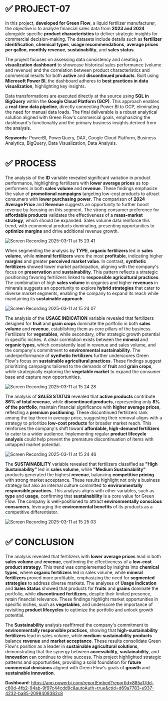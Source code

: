 # ✅ PROJECT-07

In this project, **developed for Green Flow**, a liquid fertilizer manufacturer, the objective is to analyze financial sales data from **2023 and 2024** alongside specific **product characteristics** to deliver strategic insights for commercial decision-making. The datasets include details such as **fertilizer identification**, **chemical types**, **usage recommendations**, **average prices per gallon**, **monthly revenue**, **sustainability**, and **sales status**.

The project focuses on assessing data consistency and creating a **visualization dashboard** to showcase historical sales performance (volume and revenue) and the correlation between product characteristics and commercial results for both **active** and **discontinued products**. Built using **Microsoft Power BI**, the dashboard adheres to **best practices in data visualization**, highlighting key insights.

Data transformations are executed directly at the source using **SQL in BigQuery** within the **Google Cloud Platform (GCP)**. This approach enables a **real-time data pipeline**, directly connecting Power BI to GCP, eliminating the need for manual data loads. The final deliverable is a robust analytical solution aligned with Green Flow's commercial goals, emphasizing the dashboard's functionality and the primary business insights derived from the analysis.

**Keywords**: PowerBI, PowerQuery, DAX, Google Cloud Platform, Business Analytics, BigQuery, Data Visualization, Data Analysis.

# ✅ PROCESS

The analysis of the **ID** variable revealed significant variation in product performance, highlighting fertilizers with **lower average prices** as top performers in both **sales volume** and **revenue**. These findings emphasize the value of **promotional campaigns** targeting low-cost products to attract consumers with **lower purchasing power**. The comparison of **2024 Average Price** and **Revenue** suggests an opportunity to further boost revenue by focusing on this segment. The strong consumer preference for **affordable products** validates the effectiveness of a **mass-market strategy**, which should be expanded. Sales volume data reinforce this trend, with economical products dominating, presenting opportunities to **optimize margins** and drive additional revenue growth.

![Screen Recording 2025-03-11 at 15 23 41](https://github.com/user-attachments/assets/1b1c038f-0409-4dd8-8a55-7e113ddcf019)

When segmenting the analysis by **TYPE**, **organic fertilizers** led in **sales volume**, while **mineral fertilizers** were the most **profitable**, indicating higher **margins** and greater **perceived market value**. In contrast, **synthetic fertilizers** showed lower market participation, aligning with the company's focus on **preservation** and **sustainability**. This pattern reflects a strategic positioning favoring fertilizers linked to **responsible agricultural practices**. The combination of high **sales volume** in organics and higher **revenues** in minerals suggests an opportunity to explore **hybrid strategies** that cater to diverse market segments, enabling the company to expand its reach while maintaining its **sustainable approach**.

![Screen Recording 2025-03-11 at 15 24 07](https://github.com/user-attachments/assets/80f2aad2-5e74-4798-ada6-87dc6c07be7c)

The analysis of the **USAGE INDICATION** variable revealed that fertilizers designed for **fruit** and **grain crops** dominate the portfolio in both **sales volume** and **revenue**, establishing them as core pillars of the business. Fertilizers for **vegetables**, while secondary, offer strategic growth potential in specific niches. A clear correlation exists between the **mineral** and **organic types**, which consistently lead in revenue and sales volume, and the company's commitment to **environmental sustainability**. The underperformance of **synthetic fertilizers** further underscores Green Flow's focus on **sustainable agricultural practices**. These findings suggest prioritizing campaigns tailored to the demands of **fruit** and **grain crops**, while strategically exploring the **vegetable market** to expand the consumer base and capture new opportunities.

![Screen Recording 2025-03-11 at 15 24 28](https://github.com/user-attachments/assets/5f5c7c55-19ad-4f7f-a809-ba7d6713d80f)

The analysis of **SALES STATUS** revealed that **active products** contribute **86% of total revenue**, while **discontinued products**, representing only **8% of the portfolio**, maintain financial significance with **higher average prices**, reflecting a **premium positioning**. These discontinued fertilizers rank among the top three in average price, suggesting their removal aligns with a strategy to prioritize **low-cost products** for broader market reach. This reinforces the company's shift toward **affordable, high-demand fertilizers** to cater to a wider audience. Implementing regular **product lifecycle analysis** could help prevent the premature discontinuation of items with untapped market potential.

![Screen Recording 2025-03-11 at 15 24 46](https://github.com/user-attachments/assets/c7dd25ae-fa0c-4ed1-9067-7cd23ff3c990)

The **SUSTAINABILITY** variable revealed that fertilizers classified as **"High Sustainability"** led in **sales volume**, while **"Medium Sustainability"** products generated the highest **revenue**, balancing **competitive pricing** with strong market acceptance. These results highlight not only a business strategy but also an internal culture committed to **environmentally responsible practices**. This analysis aligns with other variables, such as **type** and **usage**, confirming that **sustainability** is a core value for Green Flow. The company is well-positioned to attract **environmentally conscious consumers**, leveraging the **environmental benefits** of its products as a competitive differentiator.

![Screen Recording 2025-03-11 at 15 25 03](https://github.com/user-attachments/assets/c51545f8-44ef-48ab-ac41-85372b6a475e)

# ✅ CONCLUSION

The analysis revealed that fertilizers with **lower average prices** lead in both **sales volume** and **revenue**, confirming the effectiveness of a **low-cost product strategy**. This trend was complemented by insights into **chemical types**, where **organic fertilizers** led in sales volume, while **mineral fertilizers** proved more profitable, emphasizing the need for **segmented strategies** to address diverse markets. The analyses of **Usage Indication** and **Sales Status** showed that products for **fruits** and **grains** dominate the portfolio, while **discontinued fertilizers**, despite their limited presence, retain financial relevance. These findings highlight market opportunities in specific niches, such as **vegetables**, and underscore the importance of revisiting **product lifecycles** to optimize the portfolio and unlock growth potential.

The **Sustainability** analysis reaffirmed the company's commitment to **environmentally responsible practices**, showing that **high-sustainability fertilizers** lead in sales volume, while **medium-sustainability products** balance **revenue** and **market acceptance**. These results consolidate Green Flow's position as a leader in **sustainable agricultural solutions**, demonstrating that the synergy between **accessibility**, **sustainability**, and **innovation** can continue to drive success. This project highlighted strategic patterns and opportunities, providing a solid foundation for **future commercial decisions** aligned with Green Flow's goals of **growth** and **sustainable innovation**.

**Dashboard**: https://app.powerbi.com/reportEmbed?reportId=885a17dd-c60d-4fb2-94ab-9f97c44cdd9c&autoAuth=true&ctid=d69a7783-e937-4232-ba85-2098408382c8

